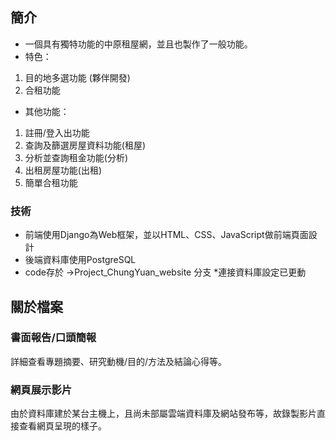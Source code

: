 ## 簡介
- 一個具有獨特功能的中原租屋網，並且也製作了一般功能。
- 特色：
1. 目的地多選功能 (夥伴開發)
2. 合租功能
- 其他功能：
1. 註冊/登入出功能
2. 查詢及篩選房屋資料功能(租屋)
3. 分析並查詢租金功能(分析)
4. 出租房屋功能(出租)
5. 簡單合租功能

### 技術
- 前端使用Django為Web框架，並以HTML、CSS、JavaScript做前端頁面設計
- 後端資料庫使用PostgreSQL
- code存於 ->Project_ChungYuan_website 分支  *連接資料庫設定已更動

## 關於檔案
### 書面報告/口頭簡報
詳細查看專題摘要、研究動機/目的/方法及結論心得等。
### 網頁展示影片
由於資料庫建於某台主機上，且尚未部屬雲端資料庫及網站發布等，故錄製影片直接查看網頁呈現的樣子。
